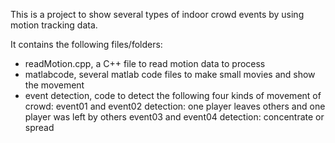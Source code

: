 This is a project to show several types of indoor crowd events by using motion tracking data.

It contains the following files/folders:
- readMotion.cpp, a C++ file to read motion data to process
- matlabcode, several matlab code files to make small movies and show the movement
- event detection, code to detect the following four kinds of movement of crowd:
      event01 and event02 detection: one player leaves others and one player was left by others
      event03 and event04 detection: concentrate or spread
      
      
      
